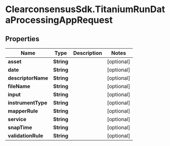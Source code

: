 # ClearconsensusSdk.TitaniumRunDataProcessingAppRequest

## Properties

Name | Type | Description | Notes
------------ | ------------- | ------------- | -------------
**asset** | **String** |  | [optional] 
**date** | **String** |  | [optional] 
**descriptorName** | **String** |  | [optional] 
**fileName** | **String** |  | [optional] 
**input** | **String** |  | [optional] 
**instrumentType** | **String** |  | [optional] 
**mapperRule** | **String** |  | [optional] 
**service** | **String** |  | [optional] 
**snapTime** | **String** |  | [optional] 
**validationRule** | **String** |  | [optional] 


